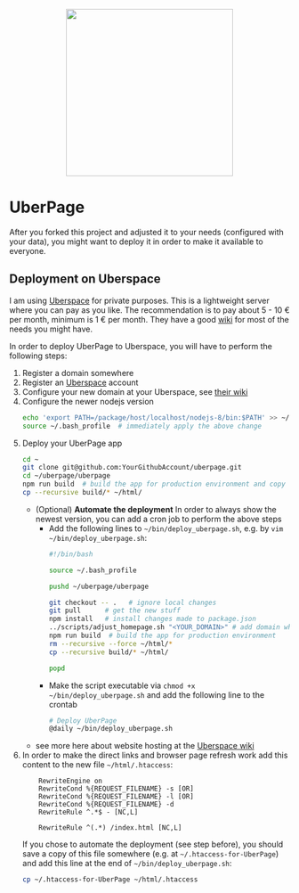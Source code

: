 <p align="center">
  <img src="https://raw.githubusercontent.com/StegSchreck/uberpage/master/uberpage/public/img/UberPage.png" width="300px">
</p>

# UberPage
After you forked this project and adjusted it to your needs (configured with your data), you might want to deploy it in order to make it available to everyone.

## Deployment on Uberspace
I am using [Uberspace](https://uberspace.de/) for private purposes. This is a lightweight server where you can pay as you like. The recommendation is to pay about 5 - 10 € per month, minimum is 1 € per month. They have a good [wiki](https://manual.uberspace.de/) for most of the needs you might have.

In order to deploy UberPage to Uberspace, you will have to perform the following steps:
1.  Register a domain somewhere
2.  Register an [Uberspace](https://uberspace.de/) account
3.  Configure your new domain at your Uberspace, see [their wiki](https://manual.uberspace.de/web-domains.html)
4.  Configure the newer nodejs version
    ```sh
    echo 'export PATH=/package/host/localhost/nodejs-8/bin:$PATH' >> ~/.bash_profile  # use the newer nodejs version, as this is not the default
    source ~/.bash_profile  # immediately apply the above change
    ```
5.  Deploy your UberPage app
    ```sh
    cd ~
    git clone git@github.com:YourGithubAccount/uberpage.git
    cd ~/uberpage/uberpage
    npm run build  # build the app for production environment and copy the result to the web root directory
    cp --recursive build/* ~/html/
    ```
    * (Optional) **Automate the deployment**
      In order to always show the newest version, you can add a cron job to perform the above steps
      * Add the following lines to `~/bin/deploy_uberpage.sh`, e.g. by `vim ~/bin/deploy_uberpage.sh`:
        ```sh
        #!/bin/bash
        
        source ~/.bash_profile
  
        pushd ~/uberpage/uberpage
        
        git checkout -- .   # ignore local changes
        git pull      # get the new stuff
        npm install   # install changes made to package.json
        ../scripts/adjust_homepage.sh "<YOUR_DOMAIN>" # add domain where this is deployed, e.g. https://example.com
        npm run build  # build the app for production environment
        rm --recursive --force ~/html/*
        cp --recursive build/* ~/html/
        
        popd
        ```
      * Make the script executable via `chmod +x ~/bin/deploy_uberpage.sh` and add the following line to the crontab
        ```sh
        # Deploy UberPage
        @daily ~/bin/deploy_uberpage.sh
        ``` 
    * see more here about website hosting at the [Uberspace wiki](https://manual.uberspace.de/web-documentroot.html)
6.  In order to make the direct links and browser page refresh work add this content to the new file `~/html/.htaccess`:
    ```
        RewriteEngine on
        RewriteCond %{REQUEST_FILENAME} -s [OR]
        RewriteCond %{REQUEST_FILENAME} -l [OR]
        RewriteCond %{REQUEST_FILENAME} -d
        RewriteRule ^.*$ - [NC,L]
    
        RewriteRule ^(.*) /index.html [NC,L]
    ```
    If you chose to automate the deployment (see step before), you should save a copy of this file somewhere (e.g. at `~/.htaccess-for-UberPage`) and add this line at the end of `~/bin/deploy_uberpage.sh`:
    ```sh
    cp ~/.htaccess-for-UberPage ~/html/.htaccess
    ```
